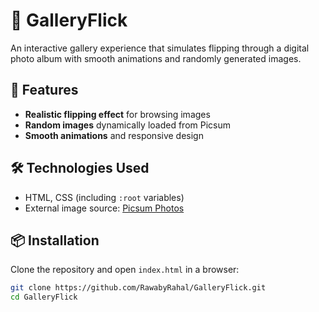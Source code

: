 # 🎨 GalleryFlick  

An interactive gallery experience that simulates flipping through a digital photo album with smooth animations and randomly generated images.  

## 🚀 Features  
- **Realistic flipping effect** for browsing images  
- **Random images** dynamically loaded from Picsum  
- **Smooth animations** and responsive design 

## 🛠️ Technologies Used  
- HTML, CSS (including `:root` variables)  
- External image source: [Picsum Photos](https://picsum.photos/)  

## 📦 Installation  
Clone the repository and open `index.html` in a browser:  

```sh
git clone https://github.com/RawabyRahal/GalleryFlick.git
cd GalleryFlick
